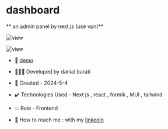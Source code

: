# dashboard

** an admin panel by next.js (use vpn)**

![view](https://github.com/danial-barati/bershka/assets/104683176/e279a4eb-e119-4cc3-883c-84abe2f0962a)

![view](https://github.com/danial-barati/bershka/assets/104683176/dcedd1ff-140f-4a68-b8da-39e1a72f2eda)

- 🔗 [demo](https://dashboard-two-beige.vercel.app/)

- 👩🏻‍💻 Developed by danial barati

- 📆 Created - 2024-5-4

- ✔️ Technologies Used - Next js , react , formik , MUI , tailwind

- 💥 Role - Frontend

- 📲 How to reach me : with my [linkedin](https://www.linkedin.com/in/danial-barati-0a9804291/)
